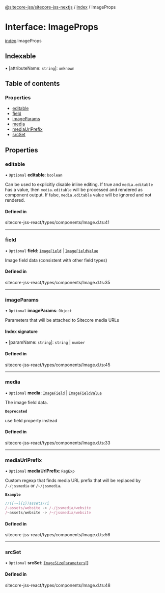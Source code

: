 [@sitecore-jss/sitecore-jss-nextjs](../README.md) / [index](../modules/index.md) / ImageProps

# Interface: ImageProps

[index](../modules/index.md).ImageProps

## Indexable

▪ [attributeName: `string`]: `unknown`

## Table of contents

### Properties

- [editable](index.ImageProps.md#editable)
- [field](index.ImageProps.md#field)
- [imageParams](index.ImageProps.md#imageparams)
- [media](index.ImageProps.md#media)
- [mediaUrlPrefix](index.ImageProps.md#mediaurlprefix)
- [srcSet](index.ImageProps.md#srcset)

## Properties

### editable

• `Optional` **editable**: `boolean`

Can be used to explicitly disable inline editing.
If true and `media.editable` has a value, then `media.editable` will be processed
and rendered as component output. If false, `media.editable` value will be ignored and not rendered.

#### Defined in

sitecore-jss-react/types/components/Image.d.ts:41

___

### field

• `Optional` **field**: [`ImageField`](index.ImageField.md) \| [`ImageFieldValue`](index.ImageFieldValue.md)

Image field data (consistent with other field types)

#### Defined in

sitecore-jss-react/types/components/Image.d.ts:35

___

### imageParams

• `Optional` **imageParams**: `Object`

Parameters that will be attached to Sitecore media URLs

#### Index signature

▪ [paramName: `string`]: `string` \| `number`

#### Defined in

sitecore-jss-react/types/components/Image.d.ts:45

___

### media

• `Optional` **media**: [`ImageField`](index.ImageField.md) \| [`ImageFieldValue`](index.ImageFieldValue.md)

The image field data.

**`Deprecated`**

use field property instead

#### Defined in

sitecore-jss-react/types/components/Image.d.ts:33

___

### mediaUrlPrefix

• `Optional` **mediaUrlPrefix**: `RegExp`

Custom regexp that finds media URL prefix that will be replaced by `/-/jssmedia` or `/~/jssmedia`.

**`Example`**

```ts
//([-~]{1})assets//i
/-assets/website -> /-/jssmedia/website
/~assets/website -> /~/jssmedia/website
```

#### Defined in

sitecore-jss-react/types/components/Image.d.ts:56

___

### srcSet

• `Optional` **srcSet**: [`ImageSizeParameters`](index.ImageSizeParameters.md)[]

#### Defined in

sitecore-jss-react/types/components/Image.d.ts:48
